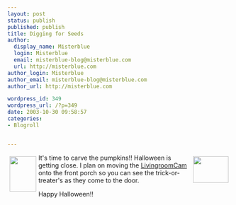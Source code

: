 ```yaml
---
layout: post
status: publish
published: publish
title: Digging for Seeds
author:
  display_name: Misterblue
  login: Misterblue
  email: misterblue-blog@misterblue.com
  url: http://misterblue.com
author_login: Misterblue
author_email: misterblue-blog@misterblue.com
author_url: http://misterblue.com

wordpress_id: 349
wordpress_url: /?p=349
date: 2003-10-30 09:58:57
categories:
- Blogroll


---
```

<a href="http://pics.misterblue.com/onepic/20031030-Carving/w480/h640/IMG_2943.jpg"
      target="onepic">
    <img src="http://pics.misterblue.com/20031030-Carving/60/80/IMG_2943.jpg"
            style="float: left; margin: 5px" height="80" width="60" alt=""/>
</a>
<a href="http://pics.misterblue.com/onepic/20031030-Carving/w640/h480/IMG_2949.jpg"
      target="onepic">
    <img src="http://pics.misterblue.com/20031030-Carving/80/60/IMG_2949.jpg"
            style="float: right; margin: 5px" height="60" width="80" alt=""/>
</a>
<p>
It's time to carve the pumpkins!!  Halloween is getting close.
I plan on moving the
<a href="http://www.livingroomcam.us">LivingroomCam</a>
onto the front porch so you can see the trick-or-treater's
as they come to the door.
</p>
<p>
Happy Halloween!!
</p>
